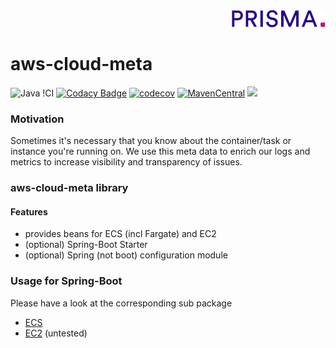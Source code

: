 <div align="right"><a target="myNextJob" href="https://www.prisma-capacity.eu/careers#job-offers">
    <img class="inline" src="prisma.png">
</a></div>

# aws-cloud-meta

![Java
!CI](https://github.com/prisma-capacity/aws-cloud-meta/workflows/Java%20CI/badge.svg?branch=main)
[![Codacy Badge](https://api.codacy.com/project/badge/Grade/333bfd567a6a447895212994b414f077)](https://app.codacy.com/gh/prisma-capacity/aws-cloud-meta?utm_source=github.com&utm_medium=referral&utm_content=prisma-capacity/aws-cloud-meta&utm_campaign=Badge_Grade_Settings)
[![codecov](https://codecov.io/gh/prisma-capacity/aws-cloud-meta/branch/main/graph/badge.svg)](https://codecov.io/gh/prisma-capacity/aws-cloud-meta)
[![MavenCentral](https://img.shields.io/maven-central/v/eu.prismacapacity/aws-cloud-meta)](http://search.maven.org/#search%7Cgav%7C1%7Cg%3A%22eu.prismacapacity%22)
<a href="https://www.apache.org/licenses/LICENSE-2.0">
    <img class="inline" src="https://img.shields.io/badge/license-ASL2-green.svg?style=flat">
</a>


### Motivation

Sometimes it's necessary that you know about the container/task or instance you're running on. We use this meta data to enrich 
our logs and metrics to increase visibility and transparency of issues.

### aws-cloud-meta library

#### Features
* provides beans for ECS (incl Fargate) and EC2
* (optional) Spring-Boot Starter
* (optional) Spring (not boot) configuration module 

### Usage for Spring-Boot

Please have a look at the corresponding sub package
* [ECS](aws-cloud-meta-spring-ecs/README.md)
* [EC2](aws-cloud-meta-spring-ec2/README.md) (untested) 
